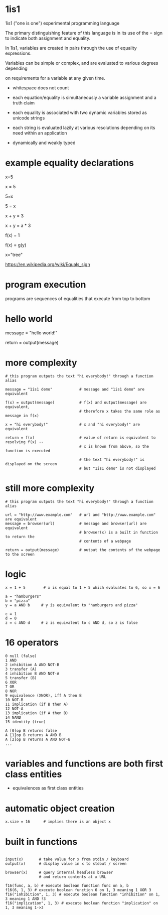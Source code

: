# 1is1

1is1 ("one is one") experimental programming language

The primary distinguishing feature of this language is in its use of the = sign
to indicate both assignment and equality.

In 1is1, variables are created in pairs through the use of equality expressions.

Variables can be simple or complex, and are evaluated to various degrees depending

on requirements for a variable at any given time.

- whitespace does not count
  
- each equation/equality is simultaneously a variable assignment and a truth claim

- each equality is associated with two dynamic variables stored as unicode strings

- each string is evaluated lazily at various resolutions depending on its need within an application

- dynamically and weakly typed
  

# example equality declarations

x=5

x = 5

5=x

5 = x

x + y = 3

x + y = a * 3

f(x) = 1

f(x) = g(y)

x="tree"

https://en.wikipedia.org/wiki/Equals_sign

# program execution

programs are sequences of equalities that execute from top to bottom

# hello world

message = "hello world!"

return = output(message)

# more complexity

```
# this program outputs the text "hi everybody!" through a function alias

message = "1is1 demo"            # message and "1is1 demo" are equivalent

f(x) = output(message)           # f(x) and output(message) are equivalent,
                                 # therefore x takes the same role as message in f(x)

x = "hi everybody!"              # x and "hi everybody!" are equivalent

return = f(x)                    # value of return is equivalent to resolving f(x) --
                                 # x is known from above, so the function is executed

                                 # the text "hi everybody!" is displayed on the screen
                                 # but "1is1 demo" is not displayed
```

# still more complexity

```
# this program outputs the text "hi everybody!" through a function alias

url = "http://www.example.com"   # url and "http://www.example.com" are equivalent
message = browser(url)           # message and browser(url) are equivalent
                                 # browser(x) is a built in function to return the
                                 # contents of a webpage

return = output(message)         # output the contents of the webpage to the screen
```
                    

# logic

```
x = 1 + 5        # x is equal to 1 + 5 which evaluates to 6, so x = 6

a = "hamburgers"
b = "pizza"
y = a AND b     # y is equivalent to "hamburgers and pizza"

c = 1
d = 0
z = c AND d     # z is equivalent to c AND d, so z is false
```
 
# 16 operators

```
0 null (false)
1 AND
2 inhibition A AND NOT-B
3 transfer (A)
4 inhibition B AND NOT-A
5 transfer (B)
6 XOR
7 OR
8 NOR
9 equivalence (XNOR), iff A then B
10 NOT-B
11 implication (if B then A)
12 NOT-A
13 implication (if A then B)
14 NAND
15 identity (true)
```

```
A [0]op B returns false
A [1]op B returns A AND B
A [2]op B returns A AND NOT-B
...
```

# variables and functions are both first class entities

- equivalences as first class entities

# automatic object creation

```
x.size = 16      # implies there is an object x

```

# built in functions

```

input(x)       # take value for x from stdin / keyboard
output(x)      # display value in x to stdout / screen

browser(x)     # query internal headless browser
               # and return contents at x URL

f16(func, a, b) # execute boolean function func on a, b
f16(6, 1, 3) # execute boolean function 6 on 1, 3 meaning 1 XOR 3
f16("inhibition", 1, 3) # execute boolean function "inhibition" on 1, 3 meaning 1 AND !3
f16("implication", 1, 3) # execute boolean function "implication" on 1, 3 meaning 1->3

               
```
